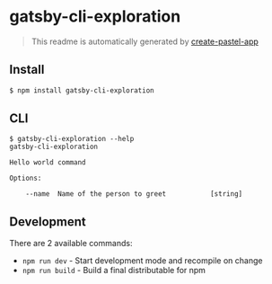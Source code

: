 # gatsby-cli-exploration

> This readme is automatically generated by [create-pastel-app](https://github.com/vadimdemedes/create-pastel-app)


## Install

```bash
$ npm install gatsby-cli-exploration
```


## CLI

```
$ gatsby-cli-exploration --help
gatsby-cli-exploration

Hello world command

Options:

	--name  Name of the person to greet           [string]
```


## Development

There are 2 available commands:

- `npm run dev` - Start development mode and recompile on change
- `npm run build` - Build a final distributable for npm
